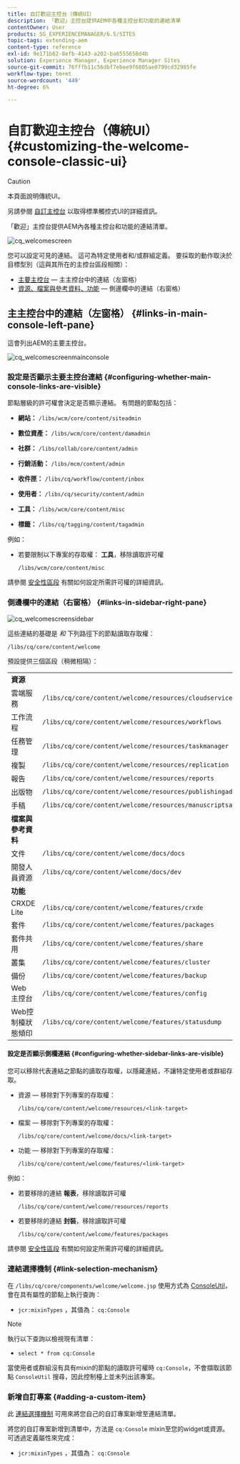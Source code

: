 ```yaml
---
title: 自訂歡迎主控台（傳統UI）
description: 「歡迎」主控台提供AEM中各種主控台和功能的連結清單
contentOwner: User
products: SG_EXPERIENCEMANAGER/6.5/SITES
topic-tags: extending-aem
content-type: reference
exl-id: 9e171b62-8efb-4143-a202-ba6555658d4b
solution: Experience Manager, Experience Manager Sites
source-git-commit: 76fffb11c56dbf7ebee9f6805ae0799cd32985fe
workflow-type: tm+mt
source-wordcount: '449'
ht-degree: 6%

---
```


# 自訂歡迎主控台（傳統UI）{#customizing-the-welcome-console-classic-ui}

>[!CAUTION]
>
>本頁面說明傳統UI。
>
>另請參閱 [自訂主控台](/help/sites-developing/customizing-consoles-touch.md) 以取得標準觸控式UI的詳細資訊。

「歡迎」主控台提供AEM內各種主控台和功能的連結清單。

![cq_welcomescreen](assets/cq_welcomescreen.png)

您可以設定可見的連結。 這可為特定使用者和/或群組定義。 要採取的動作取決於目標型別（這與其所在的主控台區段相關）：

* [主要主控台](#links-in-main-console-left-pane)  — 主主控台中的連結（左窗格）
* [資源、檔案與參考資料、功能](#links-in-sidebar-right-pane)  — 側邊欄中的連結（右窗格）

## 主主控台中的連結（左窗格） {#links-in-main-console-left-pane}

這會列出AEM的主要主控台。

![cq_welcomescreenmainconsole](assets/cq_welcomescreenmainconsole.png)

### 設定是否顯示主要主控台連結 {#configuring-whether-main-console-links-are-visible}

節點層級的許可權會決定是否顯示連結。 有問題的節點包括：

* **網站：** `/libs/wcm/core/content/siteadmin`

* **數位資產：** `/libs/wcm/core/content/damadmin`

* **社群：** `/libs/collab/core/content/admin`

* **行銷活動：** `/libs/mcm/content/admin`

* **收件匣：** `/libs/cq/workflow/content/inbox`

* **使用者：** `/libs/cq/security/content/admin`

* **工具：** `/libs/wcm/core/content/misc`

* **標籤：** `/libs/cq/tagging/content/tagadmin`

例如：

* 若要限制以下專案的存取權： **工具**，移除讀取許可權

  `/libs/wcm/core/content/misc`

請參閱 [安全性區段](/help/sites-administering/security.md) 有關如何設定所需許可權的詳細資訊。

### 側邊欄中的連結（右窗格） {#links-in-sidebar-right-pane}

![cq_welcomescreensidebar](assets/cq_welcomescreensidebar.png)

這些連結的基礎是 *和* 下列路徑下的節點讀取存取權：

`/libs/cq/core/content/welcome`

預設提供三個區段（稍微相隔）：

<table>
 <tbody>
  <tr>
   <td><strong>資源</strong></td>
   <td> </td>
  </tr>
  <tr>
   <td> 雲端服務</td>
   <td><code>/libs/cq/core/content/welcome/resources/cloudservices</code></td>
  </tr>
  <tr>
   <td> 工作流程</td>
   <td><code>/libs/cq/core/content/welcome/resources/workflows</code></td>
  </tr>
  <tr>
   <td> 任務管理</td>
   <td><code>/libs/cq/core/content/welcome/resources/taskmanager</code></td>
  </tr>
  <tr>
   <td> 複製</td>
   <td><code>/libs/cq/core/content/welcome/resources/replication</code></td>
  </tr>
  <tr>
   <td> 報告</td>
   <td><code>/libs/cq/core/content/welcome/resources/reports</code></td>
  </tr>
  <tr>
   <td> 出版物</td>
   <td><code>/libs/cq/core/content/welcome/resources/publishingadmin</code></td>
  </tr>
  <tr>
   <td> 手稿</td>
   <td><code>/libs/cq/core/content/welcome/resources/manuscriptsadmin</code></td>
  </tr>
  <tr>
   <td><strong>檔案與參考資料</strong></td>
   <td> </td>
  </tr>
  <tr>
   <td> 文件</td>
   <td><code>/libs/cq/core/content/welcome/docs/docs</code></td>
  </tr>
  <tr>
   <td> 開發人員資源</td>
   <td><code>/libs/cq/core/content/welcome/docs/dev</code></td>
  </tr>
  <tr>
   <td><strong>功能</strong></td>
   <td> </td>
  </tr>
  <tr>
   <td> CRXDE Lite</td>
   <td><code>/libs/cq/core/content/welcome/features/crxde</code></td>
  </tr>
  <tr>
   <td> 套件</td>
   <td><code>/libs/cq/core/content/welcome/features/packages</code></td>
  </tr>
  <tr>
   <td> 套件共用</td>
   <td><code>/libs/cq/core/content/welcome/features/share</code></td>
  </tr>
  <tr>
   <td> 叢集</td>
   <td><code>/libs/cq/core/content/welcome/features/cluster</code></td>
  </tr>
  <tr>
   <td> 備份</td>
   <td><code>/libs/cq/core/content/welcome/features/backup</code></td>
  </tr>
  <tr>
   <td> Web 主控台<br /> </td>
   <td><code>/libs/cq/core/content/welcome/features/config</code></td>
  </tr>
  <tr>
   <td> Web控制檯狀態傾印<br /> </td>
   <td><code>/libs/cq/core/content/welcome/features/statusdump</code></td>
  </tr>
 </tbody>
</table>

#### 設定是否顯示側欄連結 {#configuring-whether-sidebar-links-are-visible}

您可以移除代表連結之節點的讀取存取權，以隱藏連結，不讓特定使用者或群組存取。

* 資源 — 移除對下列專案的存取權：

  `/libs/cq/core/content/welcome/resources/<link-target>`

* 檔案 — 移除對下列專案的存取權：

  `/libs/cq/core/content/welcome/docs/<link-target>`

* 功能 — 移除對下列專案的存取權：

  `/libs/cq/core/content/welcome/features/<link-target>`

例如：

* 若要移除的連結 **報表**，移除讀取許可權

  `/libs/cq/core/content/welcome/resources/reports`

* 若要移除的連結 **封裝**，移除讀取許可權

  `/libs/cq/core/content/welcome/features/packages`

請參閱 [安全性區段](/help/sites-administering/security.md) 有關如何設定所需許可權的詳細資訊。

### 連結選擇機制 {#link-selection-mechanism}

在 `/libs/cq/core/components/welcome/welcome.jsp` 使用方式為 [ConsoleUtil](https://helpx.adobe.com/experience-manager/6-5/sites/developing/using/reference-materials/javadoc/com/day/cq/commons/ConsoleUtil.html)，會在具有屬性的節點上執行查詢：

* `jcr:mixinTypes` ，其值為： `cq:Console`

>[!NOTE]
>
>執行以下查詢以檢視現有清單：
>
>* `select * from cq:Console`
>

當使用者或群組沒有具有mixin的節點的讀取許可權時 `cq:Console`，不會擷取該節點 `ConsoleUtil` 搜尋，因此控制檯上並未列出該專案。

### 新增自訂專案 {#adding-a-custom-item}

此 [連結選擇機制](#link-selection-mechanism) 可用來將您自己的自訂專案新增至連結清單。

將您的自訂專案新增到清單中，方法是 `cq:Console` mixin至您的widget或資源。 可透過定義屬性來完成：

* `jcr:mixinTypes` ，其值為： `cq:Console`

